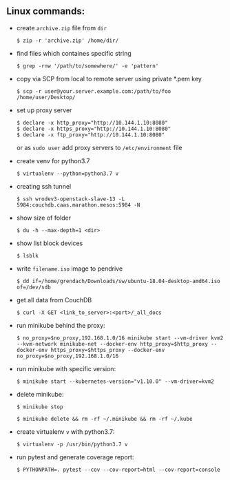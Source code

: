 
## Linux commands:

* create `archive.zip` file from `dir`
    ```
    $ zip -r 'archive.zip' /home/dir/
    ```

*  find files which containes specific string
    ```
    $ grep -rnw '/path/to/somewhere/' -e 'pattern'
    ```

* copy via SCP from local to remote server using private *.pem key
    ```
    $ scp -r user@your.server.example.com:/path/to/foo /home/user/Desktop/
    ```
* set up proxy server
    ```
    $ declare -x http_proxy="http://10.144.1.10:8080"
    $ declare -x https_proxy="http://10.144.1.10:8080"
    $ declare -x ftp_proxy="http://10.144.1.10:8080"
    ```
    or as `sudo user` add proxy servers to `/etc/environment` file

* create venv for python3.7
    ```
    $ virtualenv --python=python3.7 v
    ```

* creating ssh tunnel
    ```
    $ ssh wrodev3-openstack-slave-13 -L 5984:couchdb.caas.marathon.mesos:5984 -N
    ```

* show size of folder
    ```
    $ du -h --max-depth=1 <dir>
    ```

* show list block devices
    ```
    $ lsblk
    ```
* write `filename.iso` image to pendrive
    ```
    $ dd if=/home/grendach/Downloads/sw/ubuntu-18.04-desktop-amd64.iso of=/dev/sdb
    ```
* get all data from CouchDB
    ```
    $ curl -X GET <link_to_server>:<port>/_all_docs
    ```

* run minikube behind the proxy:
    ```
    $ no_proxy=$no_proxy,192.168.1.0/16 minikube start --vm-driver kvm2 --kvm-network minikube-net --docker-env http_proxy=$http_proxy --docker-env https_proxy=$https_proxy --docker-env no_proxy=$no_proxy,192.168.1.0/16
    ```

* run minikube with specific version:
    ```
    $ minikube start --kubernetes-version="v1.10.0" --vm-driver=kvm2
    ```
* delete minikube:
    ```
    $ minikube stop
    
    $ minikube delete && rm -rf ~/.minikube && rm -rf ~/.kube
    ```
* create virtualenv `v` with python3.7:
    ```
    $ virtualenv -p /usr/bin/python3.7 v
    ```
* run pytest and generate coverage report:
    ```
    $ PYTHONPATH=. pytest --cov --cov-report=html --cov-report=console
    ```